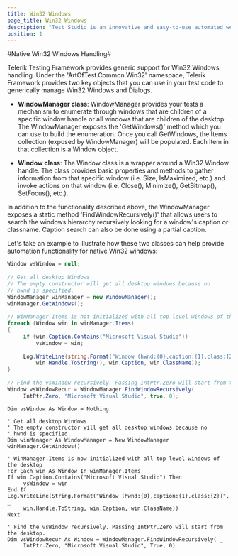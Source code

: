 ```yaml
---
title: Win32 Windows
page_title: Win32 Windows
description: "Test Studio is an innovative and easy-to-use automated web, WPF and load testing solution. Test Studio tests support essential technologies like ASP.NET AJAX, Silverlight, PHP and MVC. HTML5, Testing framework, functional testing, performance testing, load testing, exploratory testing, manual testing."
position: 1
---
```

#Native Win32 Windows Handling#

Telerik Testing Framework provides generic support for Win32 Windows handling. Under the 'ArtOfTest.Common.Win32' namespace, Telerik Framework provides two key objects that you can use in your test code to generically manage Win32 Windows and Dialogs.

* **WindowManager class**: WindowManager provides your tests a mechanism to enumerate through windows that are children of a specific window handle or all windows that are children of the desktop. The WindowManager exposes the 'GetWindows()' method which you can use to build the enumeration. Once you call GetWindows, the Items collection (exposed by WindowManager) will be populated. Each item in that collection is a Window object.

* **Window class**: The Window class is a wrapper around a Win32 Window handle. The class provides basic properties and methods to gather information from that specific window (i.e. Size, IsMaximized, etc.) and invoke actions on that window (i.e. Close(), Minimize(), GetBitmap(), SetFocus(), etc.).
 
In addition to the functionality described above, the WindowManager exposes a static method 'FindWindowRecursively()' that allows users to search the windows hierarchy recursively looking for a window's caption or classname. Caption search can also be done using a partial caption.
 
Let's take an example to illustrate how these two classes can help provide automation functionality for native Win32 windows:


```C#
Window vsWindow = null;
  
// Get all desktop Windows
// The empty constructor will get all desktop windows because no
// hwnd is specified.
WindowManager winManager = new WindowManager();
winManager.GetWindows();
  
// WinManager.Items is not initialized with all top level windows of the desktop
foreach (Window win in winManager.Items)
{
     if (win.Caption.Contains("Microsoft Visual Studio"))
         vsWindow = win;
  
     Log.WriteLine(string.Format("Window (hwnd:{0},caption:{1},class:{2})",
         win.Handle.ToString(), win.Caption, win.ClassName));
}
  
// Find the vsWindow recursively. Passing IntPtr.Zero will start from the desktop.
Window vsWindowRecur = WindowManager.FindWindowRecursively(
     IntPtr.Zero, "Microsoft Visual Studio", true, 0);
```
 

```VB
Dim vsWindow As Window = Nothing
  
' Get all desktop Windows
' The empty constructor will get all desktop windows because no
' hwnd is specified.
Dim winManager As WindowManager = New WindowManager
winManager.GetWindows()
  
' WinManager.Items is now initialized with all top level windows of the desktop
For Each win As Window In winManager.Items
If win.Caption.Contains("Microsoft Visual Studio") Then
     vsWindow = win
End If
Log.WriteLine(String.Format("Window (hwnd:{0},caption:{1},class:{2})", _
     win.Handle.ToString, win.Caption, win.ClassName))
Next
  
' Find the vsWindow recursively. Passing IntPtr.Zero will start from the desktop.
Dim vsWindowRecur As Window = WindowManager.FindWindowRecursively( _
     IntPtr.Zero, "Microsoft Visual Studio", True, 0)
```


